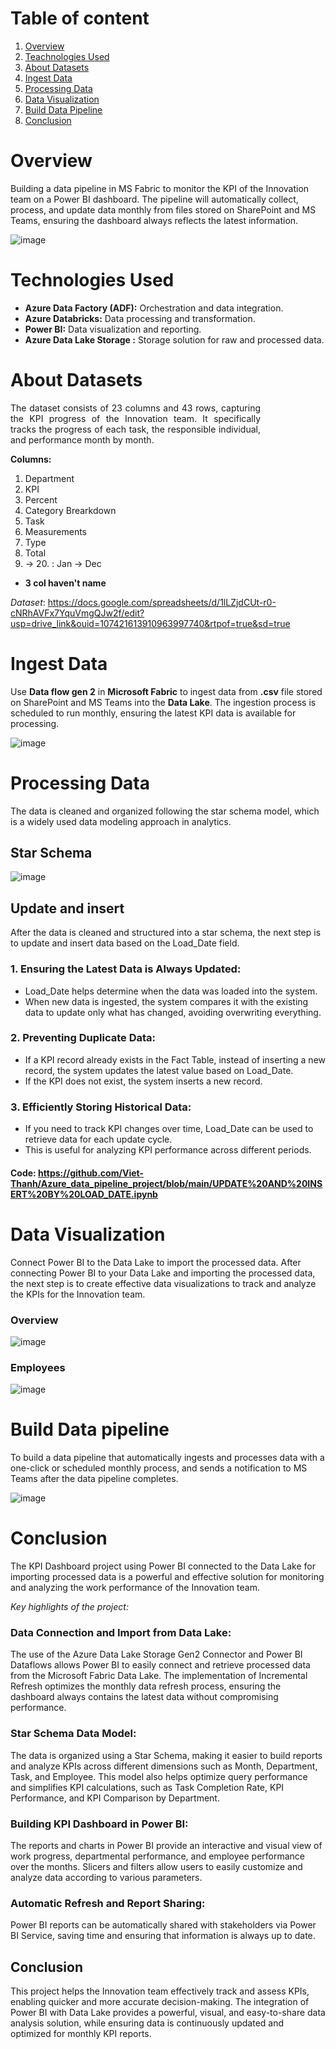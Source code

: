 # Table of content

1. [Overview](#overview)
2. [Teachnologies Used](#technologies-used)
3. [About Datasets](#about-datasets)
4. [Ingest Data](#ingest-data)
5. [Processing Data](#processing-data)
6. [Data Visualization](#data-visualization)
7. [Build Data Pipeline](#Build-Data-pipeline)
8. [Conclusion](#conclusion)

# Overview

Building a data pipeline in MS Fabric to monitor the KPI of the Innovation team on a Power BI dashboard. The pipeline will automatically collect, process, and update data monthly from files stored on SharePoint and MS Teams, ensuring the dashboard always reflects the latest information.

![image](https://github.com/user-attachments/assets/1557a525-642a-48d4-a4f0-cc51400b0a7e)

# Technologies Used

- **Azure Data Factory (ADF):** Orchestration and data integration.
- **Azure Databricks:** Data processing and transformation.
- **Power BI:** Data visualization and reporting.
- **Azure Data Lake Storage :** Storage solution for raw and processed data.

# About Datasets

<p style="text-align: justify; width: 400px;">
    The dataset consists of 23 columns and 43 rows, capturing the KPI progress of the Innovation team. It specifically tracks the progress of each task, the responsible individual, and performance month by month.
</p>

**Columns:**
1. Department
2. KPI
3. Percent
4. Category Brearkdown
5. Task
6. Measurements
7. Type
8. Total
9. -> 20.  :  Jan -> Dec
 * **3 col haven't name** 

*Dataset*: https://docs.google.com/spreadsheets/d/1lLZjdCUt-r0-cNRhAVFx7YquVmgQJw2f/edit?usp=drive_link&ouid=107421613910963997740&rtpof=true&sd=true

# Ingest Data

Use **Data flow gen 2** in **Microsoft Fabric** to ingest data from **.csv** file stored on SharePoint and MS Teams into the **Data Lake**. The ingestion process is scheduled to run monthly, ensuring the latest KPI data is available for processing.

![image](https://github.com/user-attachments/assets/51ed5adc-fb16-4185-9a48-b9ffcdd011b8)

# Processing Data

The data is cleaned and organized following the star schema model, which is a widely used data modeling approach in analytics.

## Star Schema

![image](https://github.com/user-attachments/assets/d0dce870-32f2-4bf4-9435-f37b3a1dc5d0)

## Update and insert

After the data is cleaned and structured into a star schema, the next step is to update and insert data based on the Load_Date field.

### 1. Ensuring the Latest Data is Always Updated:
- Load_Date helps determine when the data was loaded into the system.
- When new data is ingested, the system compares it with the existing data to update only what has changed, avoiding overwriting everything.  

### 2. Preventing Duplicate Data:
- If a KPI record already exists in the Fact Table, instead of inserting a new record, the system updates the latest value based on Load_Date.
- If the KPI does not exist, the system inserts a new record.

### 3. Efficiently Storing Historical Data:
- If you need to track KPI changes over time, Load_Date can be used to retrieve data for each update cycle.
- This is useful for analyzing KPI performance across different periods.

#### Code: https://github.com/Viet-Thanh/Azure_data_pipeline_project/blob/main/UPDATE%20AND%20INSERT%20BY%20LOAD_DATE.ipynb

# Data Visualization

Connect Power BI to the Data Lake to import the processed data. After connecting Power BI to your Data Lake and importing the processed data, the next step is to create effective data visualizations to track and analyze the KPIs for the Innovation team.

### Overview

![image](https://github.com/user-attachments/assets/75e69648-1e02-40da-905e-7e0708f24b54)

### Employees

![image](https://github.com/user-attachments/assets/f05577a1-f2a4-4c6b-b2fc-e5be60e3819f)

# Build Data pipeline

To build a data pipeline that automatically ingests and processes data with a one-click or scheduled monthly process, and sends a notification to MS Teams after the data pipeline completes.

![image](https://github.com/user-attachments/assets/0ec0f98e-970d-4b32-8c7a-7244a9397f22)


# Conclusion

The KPI Dashboard project using Power BI connected to the Data Lake for importing processed data is a powerful and effective solution for monitoring and analyzing the work performance of the Innovation team.

*Key highlights of the project:*

### Data Connection and Import from Data Lake:

The use of the Azure Data Lake Storage Gen2 Connector and Power BI Dataflows allows Power BI to easily connect and retrieve processed data from the Microsoft Fabric Data Lake.
The implementation of Incremental Refresh optimizes the monthly data refresh process, ensuring the dashboard always contains the latest data without compromising performance.

### Star Schema Data Model:

The data is organized using a Star Schema, making it easier to build reports and analyze KPIs across different dimensions such as Month, Department, Task, and Employee.
This model also helps optimize query performance and simplifies KPI calculations, such as Task Completion Rate, KPI Performance, and KPI Comparison by Department.

### Building KPI Dashboard in Power BI:

The reports and charts in Power BI provide an interactive and visual view of work progress, departmental performance, and employee performance over the months.
Slicers and filters allow users to easily customize and analyze data according to various parameters.

### Automatic Refresh and Report Sharing:

Power BI reports can be automatically shared with stakeholders via Power BI Service, saving time and ensuring that information is always up to date.

## Conclusion

This project helps the Innovation team effectively track and assess KPIs, enabling quicker and more accurate decision-making. The integration of Power BI with Data Lake provides a powerful, visual, and easy-to-share data analysis solution, while ensuring data is continuously updated and optimized for monthly KPI reports.
